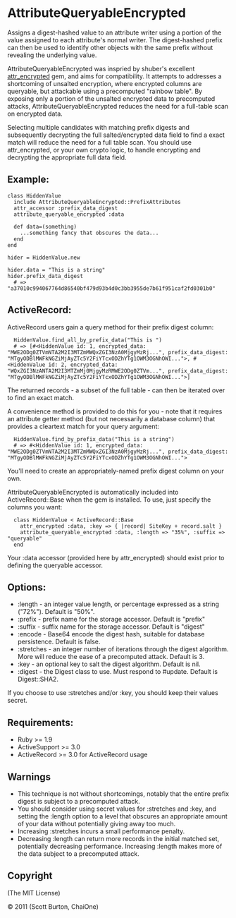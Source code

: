 AttributeQueryableEncrypted
===========================
Assigns a digest-hashed value to an attribute writer using a portion of the value assigned to each attribute's normal writer. The digest-hashed prefix can then be used to identify other objects with the same prefix without revealing the underlying value.

AttributeQueryableEncrypted was inspried by shuber's excellent [attr_encrypted](https://github.com/shuber/attr_encrypted) gem, and aims for compatibility. It attempts to addresses a shortcoming of unsalted encryption, where encrypted columns are queryable, but attackable using a precomputed "rainbow table". By exposing only a portion of the unsalted encrypted data to precomputed attacks, AttributeQueryableEncrypted reduces the need for a full-table scan on encrypted data.

Selecting multiple candidates with matching prefix digests and subsequently decrypting the full salted/encrypted data field to find a exact match will reduce the need for a full table scan. You should use attr_encrypted, or your own crypto logic, to handle encrypting and decrypting the appropriate full data field.

Example:
--------
    class HiddenValue                                                              
      include AttributeQueryableEncrypted::PrefixAttributes                                                        
      attr_accessor :prefix_data_digest
      attribute_queryable_encrypted :data
      
      def data=(something)
        ...something fancy that obscures the data...
      end
    end                                                                            
                                                                                 
    hider = HiddenValue.new                                                        
                                                                                 
    hider.data = "This is a string"                                                
    hider.prefix_data_digest                                                       
      # => "a37010c994067764d86540bf479d93b4d0c3bb3955de7b61f951caf2fd0301b0"      


ActiveRecord:
-------------
ActiveRecord users gain a query method for their prefix digest column:

      HiddenValue.find_all_by_prefix_data("This is ")
      # => [#<HiddenValue id: 1, encrypted_data: "MWE2ODg0ZTVmNTA2M2I3MTZmMWQxZGI3NzA0MjgyMzRj...", prefix_data_digest: "MTgyODBlMWFkNGZiMjAyZTc5Y2FiYTcxODZhYTg1OWM3OGNhOWI...">, #<HiddenValue id: 2, encrypted_data: "WQxZGI3NzANTA2M2I3MTZmMj0MjgyMzRMWE2ODg0ZTVm...", prefix_data_digest: "MTgyODBlMWFkNGZiMjAyZTc5Y2FiYTcxODZhYTg1OWM3OGNhOWI...">]

The returned records - a subset of the full table - can then be iterated over to find an exact match.

A convenience method is provided to do this for you - note that it requires an attribute getter method (but not necessarily a database column) that provides a cleartext match for your query argument:

      HiddenValue.find_by_prefix_data("This is a string")
      # => #<HiddenValue id: 1, encrypted_data: "MWE2ODg0ZTVmNTA2M2I3MTZmMWQxZGI3NzA0MjgyMzRj...", prefix_data_digest: "MTgyODBlMWFkNGZiMjAyZTc5Y2FiYTcxODZhYTg1OWM3OGNhOWI...">

You'll need to create an appropriately-named prefix digest column on your own.

AttributeQueryableEncrypted is automatically included into ActiveRecord::Base when the gem is installed. To use, just specify the columns you want:

      class HiddenValue < ActiveRecord::Base
        attr_encrypted :data, :key => { |record| SiteKey + record.salt }
        attribute_queryable_encrypted :data, :length => "35%", :suffix => "queryable"
      end
      
Your :data accessor (provided here by attr_encrypted) should exist prior to defining the queryable accessor.

Options:
--------
* :length     - an integer value length, or percentage expressed as a string ("72%"). Default is "50%".
* :prefix     - prefix name for the storage accessor. Default is "prefix"
* :suffix     - suffix name for the storage accessor. Default is "digest"
* :encode     - Base64 encode the digest hash, suitable for database persistence. Default is false.
* :stretches  - an integer number of iterations through the digest algorithm. More will reduce the ease of a precomputed attack. Default is 3.
* :key        - an optional key to salt the digest algorithm. Default is nil.
* :digest     - the Digest class to use. Must respond to #update. Default is Digest::SHA2.

If you choose to use :stretches and/or :key, you should keep their values secret.

Requirements:
-------------
* Ruby >= 1.9
* ActiveSupport >= 3.0
* ActiveRecord >= 3.0 for ActiveRecord usage

Warnings
--------
* This technique is not without shortcomings, notably that the entire prefix digest is subject to a precomputed attack. 
* You should consider using secret values for :stretches and :key, and setting the :length option to a level that obscures an appropriate amount of your data without potentially giving away too much.
* Increasing :stretches incurs a small performance penalty.
* Decreasing :length can return more records in the initial matched set, potentially decreasing performance. Increasing :length makes more of the data subject to a precomputed attack.

Copyright
---------
(The MIT License)

&copy; 2011 (Scott Burton, ChaiOne)